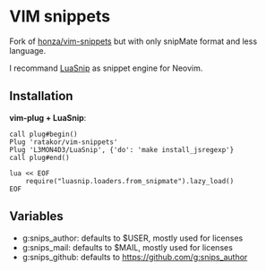 # VIM snippets

Fork of [honza/vim-snippets](https://github.com/honza/vim-snippets) but with
only snipMate format and less language.

I recommand [LuaSnip](https://github.com/L3MON4D3/LuaSnip) as snippet engine
for Neovim.

## Installation
**vim-plug + LuaSnip**:
```vim
call plug#begin()
Plug 'ratakor/vim-snippets'
Plug 'L3MON4D3/LuaSnip', {'do': 'make install_jsregexp'}
call plug#end()

lua << EOF
	require("luasnip.loaders.from_snipmate").lazy_load()
EOF
```

## Variables

- g:snips_author: defaults to $USER, mostly used for licenses
- g:snips_mail: defaults to $MAIL, mostly used for licenses
- g:snips_github: defaults to https://github.com/g:snips_author

